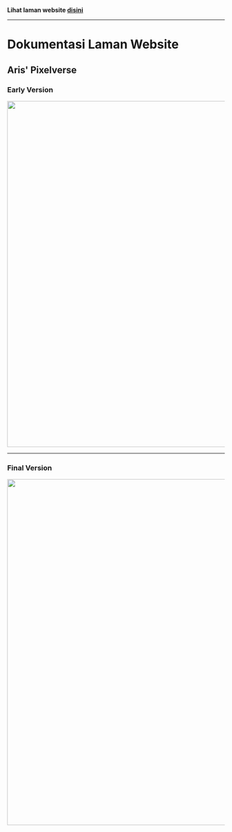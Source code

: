 **Lihat laman website <a href="https://ariscandra.github.io/FullStackDev-SC/">disini</a>**

---

# Dokumentasi Laman Website
## Aris' Pixelverse
### Early Version
<img src="https://github.com/user-attachments/assets/41781bb9-d075-47ff-9075-97242f33fdbd" width="800">

---

### Final Version
<img src="https://github.com/user-attachments/assets/55082d7c-39b1-491c-9bfa-0e3bdea64575" width="800">
